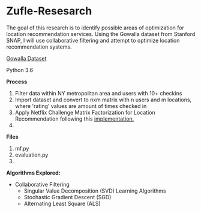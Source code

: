 ﻿# Zufle-Resesarch

The goal of this research is to identify possible areas of optimization for location recommendation services. Using the Gowalla dataset from Stanford SNAP, I will use collaborative filtering and attempt to optimize location recommendation systems.

[Gowalla Dataset](https://snap.stanford.edu/data/loc-gowalla.html)

Python 3.6

__Process__
1. Filter data within NY metropolitan area and users with 10+ checkins 
2. Import dataset and convert to nxm matrix with n users and m locations, where 'rating' values are amount of times checked in
2. Apply Netflix Challenge Matrix Factorization for Location Recommendation following this [implementation.](https://github.com/harshraj11584/Paper-Implementation-Matrix-Factorization-Recommender-Systems-Netflix?tab=readme-ov-file#ieee-paper-matrix-factorization-techniques-for-recommender-systems)
3. 

__Files__

1. mf.py 
2. evaluation.py
3. 


__Algorithms Explored:__ 
    
  - Collaborative Filtering
      - Singular Value Decomposition (SVD)
  Learning Algorithms
    - Stochastic Gradient Descent (SGD)
    - Alternating Least Square (ALS)